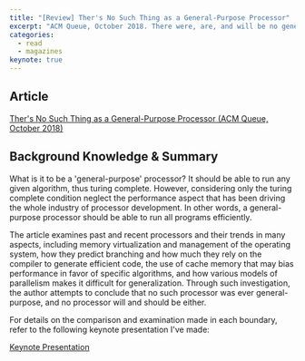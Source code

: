 ```yaml
---
title: "[Review] Ther's No Such Thing as a General-Purpose Processor"
excerpt: "ACM Queue, October 2018. There were, are, and will be no general purpose processors, according to the author."
categories:
  - read
  - magazines
keynote: true
---
```

## Article
[Ther's No Such Thing as a General-Purpose Processor (ACM Queue, October 2018)](https://dl.acm.org/citation.cfm?id=2687011)

## Background Knowledge & Summary

What is it to be a 'general-purpose' processor? It should be able to run any given algorithm, thus turing complete. However, considering only the turing complete condition neglect the performance aspect that has been driving the whole industry of processor development. In other words, a general-purpose processor should be able to run all programs efficiently.

The article examines past and recent processors and their trends in many aspects, including memory virtualization and management of the operating system, how they predict branching and how much they rely on the compiler to generate efficient code, the use of cache memory that may bias performance in favor of specific algorithms, and how various models of parallelism makes it difficult for generalization. Through such investigation, the author attempts to conclude that no such processor was ever general-purpose, and no processor will and should be either.

For details on the comparison and examination made in each boundary, refer to the following keynote presentation I've made:

<a class="embedly-card" data-card-controls="0" href="https://www.icloud.com/keynote/042Q2PJU2wK4AaxBdTc50_bkQ">Keynote Presentation</a>
